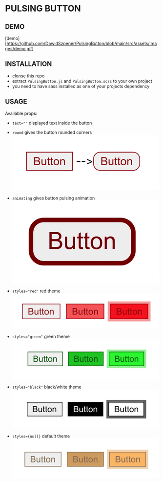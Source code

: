 # PULSING BUTTON

## DEMO 

[demo][https://github.com/DawidSzpener/PulsingButton/blob/main/src/assets/images/demo.gif]

## INSTALLATION 

- clonse this repo
- extract ```PulsingButton.js``` and ```PulsingButton.scss``` to your own project
- you need to have sass installed as one of your projects dependency

## USAGE

Available props: 

- ```text=""``` displayed text inside the button

- ```round``` gives the button rounded corners
![demo](https://github.com/DawidSzpener/PulsingButton/blob/main/src/assets/images/round.png)

- ```animating``` gives button pulsing animation
![demo](https://github.com/DawidSzpener/PulsingButton/blob/main/src/assets/images/pulsing.gif)

- ```styles="red"``` red theme
![demo](https://github.com/DawidSzpener/PulsingButton/blob/main/src/assets/images/red.png)

- ```styles="green"``` green theme
![demo](https://github.com/DawidSzpener/PulsingButton/blob/main/src/assets/images/green.png)

- ```styles="black"``` black/white theme
![demo](https://github.com/DawidSzpener/PulsingButton/blob/main/src/assets/images/black.png)

- ```styles={null}``` default theme
![demo](https://github.com/DawidSzpener/PulsingButton/blob/main/src/assets/images/default.png)